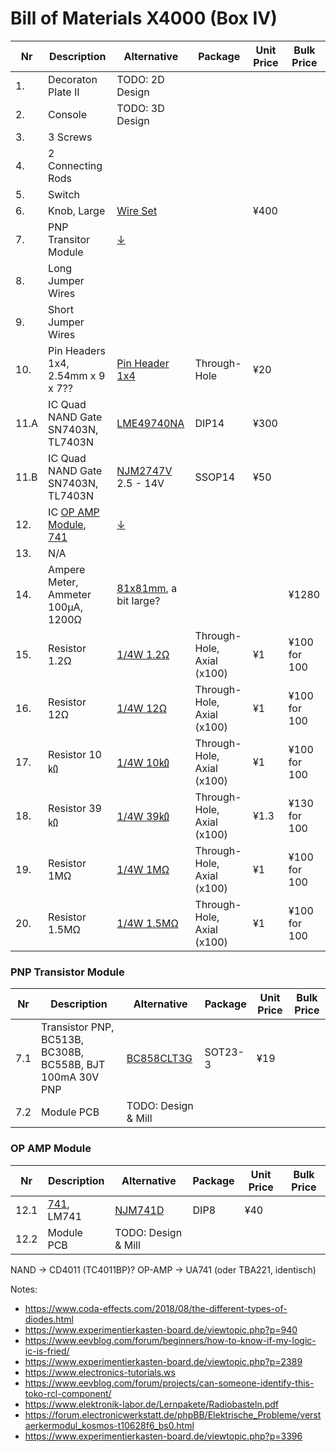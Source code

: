 # Bill of Materials X4000 (Box IV)

| Nr  | Description            | Alternative            | Package                | Unit Price             |  Bulk Price            |
| --- | ---------------------- | ---------------------- | ---------------------- | ---------------------- | ---------------------- |
| 1.  | Decoraton Plate II     | TODO: 2D Design | | | |
| 2.  | Console                | TODO: 3D Design | | | |
| 3.  | 3 Screws               | | | | |
| 4.  | 2 Connecting Rods      | | | | |
| 5.  | Switch                 | | | | |
| 6.  | Knob, Large            | [Wire Set](https://akizukidenshi.com/catalog/g/gP-05160/)| | ¥400 | |
| 7.  | PNP Transitor Module   | [↓](#pnp-transistor-module) | | | |
| 8.  | Long Jumper Wires      | | | | |
| 9.  | Short Jumper Wires     | | | | |
| 10.  | Pin Headers 1x4, 2.54mm x 9 x 7?? | [Pin Header 1x4](https://akizukidenshi.com/catalog/g/gC-10099/) | Through-Hole | ¥20 |  |
| 11.A  | IC Quad NAND Gate SN7403N, TL7403N | [LME49740NA](https://akizukidenshi.com/catalog/g/gI-03685/) | DIP14 | ¥300 | |
| 11.B  | IC Quad NAND Gate SN7403N, TL7403N | [NJM2747V](https://akizukidenshi.com/catalog/g/gI-04696/) 2.5 - 14V | SSOP14 |¥50 | |
| 12.  | IC [OP AMP Module](https://www.rigert.com/ee-wiki/index.php?title=KOSMOS_Operationsverstärker-Modul), [741](https://www.rigert.com/ee-wiki/index.php?title=741) | [↓](#op-amp-modlue) | | | | |
| 13.  | N/A     | | | | |
| 14.  | Ampere Meter, Ammeter 100µA, 1200Ω | [81x81mm](https://akizukidenshi.com/catalog/g/gM-08200/), a bit large? | | | ¥1280 |
| 15.  | Resistor 1.2Ω        | [1/4W 1.2Ω](https://akizukidenshi.com/catalog/g/gR-25122/)  | Through-Hole, Axial (x100) | ¥1 | ¥100 for 100 |
| 16.  | Resistor 12Ω         | [1/4W 12Ω](https://akizukidenshi.com/catalog/g/gR-14271/)   | Through-Hole, Axial (x100) | ¥1 | ¥100 for 100 |
| 17. | Resistor 10㏀          | [1/4W 10㏀](https://akizukidenshi.com/catalog/g/gR-25103/)  | Through-Hole, Axial (x100) | ¥1 | ¥100 for 100 |
| 18. | Resistor 39㏀          | [1/4W 39㏀](https://akizukidenshi.com/catalog/g/gR-25393/)  | Through-Hole, Axial (x100) | ¥1.3 | ¥130 for 100|
| 19. | Resistor 1MΩ          | [1/4W 1MΩ](https://akizukidenshi.com/catalog/g/gR-25105/)   | Through-Hole, Axial (x100) | ¥1 | ¥100 for 100 |
| 20. | Resistor 1.5MΩ        | [1/4W 1.5MΩ](https://akizukidenshi.com/catalog/g/gR-14291/) | Through-Hole, Axial (x100) | ¥1 | ¥100 for 100 |

### PNP Transistor Module
| Nr  | Description            | Alternative            | Package                | Unit Price             |  Bulk Price            |
| --- | ---------------------- | ---------------------- | ---------------------- | ---------------------- | ---------------------- |
| 7.1 | Transistor PNP, BC513B, BC308B, BC558B, BJT 100mA 30V PNP | [BC858CLT3G](https://www.digikey.jp/en/products/detail/onsemi/BC858CLT3G/1476091)| SOT23-3 | ¥19 |
| 7.2  | Module PCB | TODO: Design & Mill | | | | |

### OP AMP Module
| Nr  | Description            | Alternative            | Package                | Unit Price             |  Bulk Price            |
| --- | ---------------------- | ---------------------- | ---------------------- | ---------------------- | ---------------------- |
| 12.1  | [741](https://www.rigert.com/ee-wiki/index.php?title=741), LM741 | [NJM741D](https://akizukidenshi.com/catalog/g/gI-12128/) | DIP8 |  ¥40 | |
| 12.2  | Module PCB | TODO: Design & Mill | | | | |


NAND -> CD4011 (TC4011BP)?
OP-AMP -> UA741 (oder TBA221, identisch)




Notes:
- https://www.coda-effects.com/2018/08/the-different-types-of-diodes.html
- https://www.experimentierkasten-board.de/viewtopic.php?p=940
- https://www.eevblog.com/forum/beginners/how-to-know-if-my-logic-ic-is-fried/
- https://www.experimentierkasten-board.de/viewtopic.php?p=2389
- https://www.electronics-tutorials.ws
- https://www.eevblog.com/forum/projects/can-someone-identify-this-toko-rcl-component/
- https://www.elektronik-labor.de/Lernpakete/Radiobasteln.pdf
- https://forum.electronicwerkstatt.de/phpBB/Elektrische_Probleme/verstaerkermodul_kosmos-t10628f6_bs0.html
- https://www.experimentierkasten-board.de/viewtopic.php?p=3396
